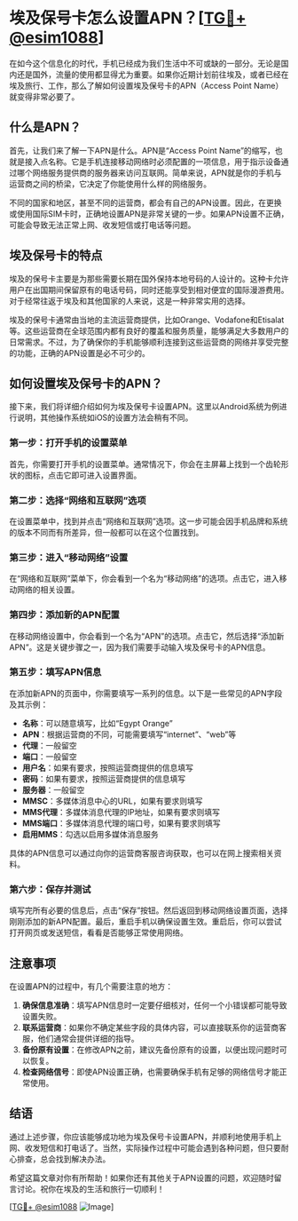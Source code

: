 # 埃及保号卡怎么设置APN？[[TG💪+ @esim1088](https://t.me/s/esim1088)]

在如今这个信息化的时代，手机已经成为我们生活中不可或缺的一部分。无论是国内还是国外，流量的使用都显得尤为重要。如果你近期计划前往埃及，或者已经在埃及旅行、工作，那么了解如何设置埃及保号卡的APN（Access Point Name）就变得非常必要了。

## 什么是APN？

首先，让我们来了解一下APN是什么。APN是“Access Point Name”的缩写，也就是接入点名称。它是手机连接移动网络时必须配置的一项信息，用于指示设备通过哪个网络服务提供商的服务器来访问互联网。简单来说，APN就是你的手机与运营商之间的桥梁，它决定了你能使用什么样的网络服务。

不同的国家和地区，甚至不同的运营商，都会有自己的APN设置。因此，在更换或使用国际SIM卡时，正确地设置APN是非常关键的一步。如果APN设置不正确，可能会导致无法正常上网、收发短信或打电话等问题。

## 埃及保号卡的特点

埃及的保号卡主要是为那些需要长期在国外保持本地号码的人设计的。这种卡允许用户在出国期间保留原有的电话号码，同时还能享受到相对便宜的国际漫游费用。对于经常往返于埃及和其他国家的人来说，这是一种非常实用的选择。

埃及的保号卡通常由当地的主流运营商提供，比如Orange、Vodafone和Etisalat等。这些运营商在全球范围内都有良好的覆盖和服务质量，能够满足大多数用户的日常需求。不过，为了确保你的手机能够顺利连接到这些运营商的网络并享受完整的功能，正确的APN设置是必不可少的。

## 如何设置埃及保号卡的APN？

接下来，我们将详细介绍如何为埃及保号卡设置APN。这里以Android系统为例进行说明，其他操作系统如iOS的设置方法会稍有不同。

### 第一步：打开手机的设置菜单

首先，你需要打开手机的设置菜单。通常情况下，你会在主屏幕上找到一个齿轮形状的图标，点击它即可进入设置界面。

### 第二步：选择“网络和互联网”选项

在设置菜单中，找到并点击“网络和互联网”选项。这一步可能会因手机品牌和系统的版本不同而有所差异，但一般都可以在这个位置找到。

### 第三步：进入“移动网络”设置

在“网络和互联网”菜单下，你会看到一个名为“移动网络”的选项。点击它，进入移动网络的相关设置。

### 第四步：添加新的APN配置

在移动网络设置中，你会看到一个名为“APN”的选项。点击它，然后选择“添加新APN”。这是关键步骤之一，因为我们需要手动输入埃及保号卡的APN信息。

### 第五步：填写APN信息

在添加新APN的页面中，你需要填写一系列的信息。以下是一些常见的APN字段及其示例：

- **名称**：可以随意填写，比如“Egypt Orange”
- **APN**：根据运营商的不同，可能需要填写“internet”、“web”等
- **代理**：一般留空
- **端口**：一般留空
- **用户名**：如果有要求，按照运营商提供的信息填写
- **密码**：如果有要求，按照运营商提供的信息填写
- **服务器**：一般留空
- **MMSC**：多媒体消息中心的URL，如果有要求则填写
- **MMS代理**：多媒体消息代理的IP地址，如果有要求则填写
- **MMS端口**：多媒体消息代理的端口号，如果有要求则填写
- **启用MMS**：勾选以启用多媒体消息服务

具体的APN信息可以通过向你的运营商客服咨询获取，也可以在网上搜索相关资料。

### 第六步：保存并测试

填写完所有必要的信息后，点击“保存”按钮。然后返回到移动网络设置页面，选择刚刚添加的新APN配置。最后，重启手机以确保设置生效。重启后，你可以尝试打开网页或发送短信，看看是否能够正常使用网络。

## 注意事项

在设置APN的过程中，有几个需要注意的地方：

1. **确保信息准确**：填写APN信息时一定要仔细核对，任何一个小错误都可能导致设置失败。
2. **联系运营商**：如果你不确定某些字段的具体内容，可以直接联系你的运营商客服，他们通常会提供详细的指导。
3. **备份原有设置**：在修改APN之前，建议先备份原有的设置，以便出现问题时可以恢复。
4. **检查网络信号**：即使APN设置正确，也需要确保手机有足够的网络信号才能正常使用。

## 结语

通过上述步骤，你应该能够成功地为埃及保号卡设置APN，并顺利地使用手机上网、收发短信和打电话了。当然，实际操作过程中可能会遇到各种问题，但只要耐心排查，总会找到解决办法。

希望这篇文章对你有所帮助！如果你还有其他关于APN设置的问题，欢迎随时留言讨论。祝你在埃及的生活和旅行一切顺利！

[[TG💪+ @esim1088](https://t.me/s/esim1088) ![Image](https://i.postimg.cc/4NQfJmqS/Snipaste-2025-05-13-00-14-12.png)]